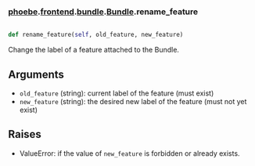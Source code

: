 ### [phoebe](phoebe.md).[frontend](phoebe.frontend.md).[bundle](phoebe.frontend.bundle.md).[Bundle](phoebe.frontend.bundle.Bundle.md).rename_feature

```py

def rename_feature(self, old_feature, new_feature)

```



Change the label of a feature attached to the Bundle.

Arguments
----------
* `old_feature` (string): current label of the feature (must exist)
* `new_feature` (string): the desired new label of the feature
    (must not yet exist)

Raises
--------
* ValueError: if the value of `new_feature` is forbidden or already exists.

